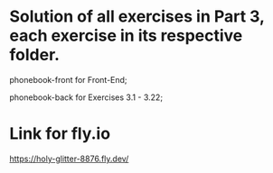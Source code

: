 # Solution of all exercises in Part 3, each exercise in its respective folder.

phonebook-front for Front-End;

phonebook-back for Exercises 3.1 - 3.22;

# Link for fly.io

https://holy-glitter-8876.fly.dev/


